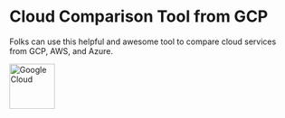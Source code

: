 # Cloud Comparison Tool from GCP

Folks can use this helpful and awesome tool to compare cloud services from GCP, AWS, and Azure.

<a href="https://cloud.google.com/docs/get-started/aws-azure-gcp-service-comparison" target="_blank" rel="noreferrer"><img src="https://github.com/angietechcafe/img/blob/main/GCP.png?raw=true" alt="Google Cloud" width="80" height="80"/> </a>
